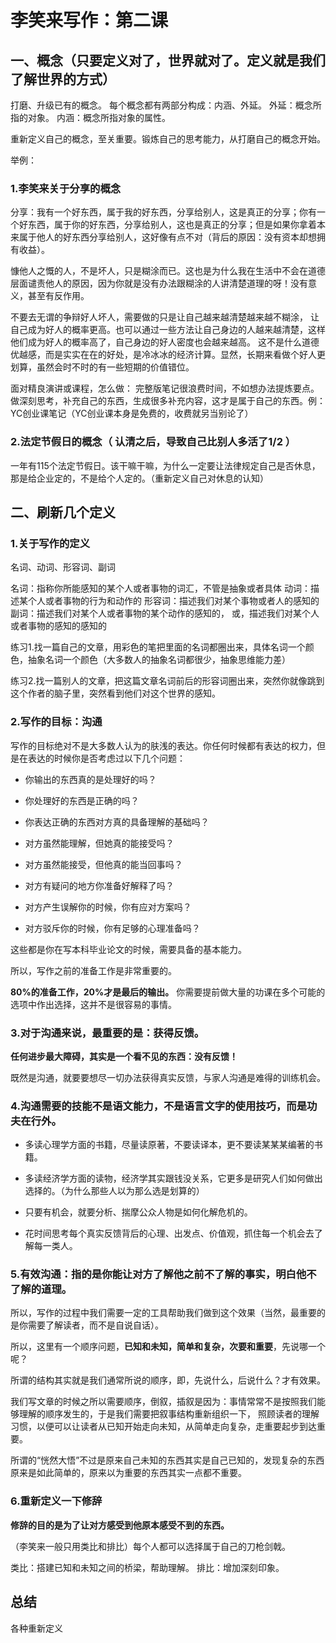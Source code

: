 # 李笑来写作：第二课

## 一、概念（只要定义对了，世界就对了。定义就是我们了解世界的方式）
打磨、升级已有的概念。
每个概念都有两部分构成：内涵、外延。
外延：概念所指的对象。
内涵：概念所指对象的属性。

重新定义自己的概念，至关重要。锻炼自己的思考能力，从打磨自己的概念开始。

举例：

### 1.李笑来关于分享的概念
分享：我有一个好东西，属于我的好东西，分享给别人，这是真正的分享；你有一个好东西，属于你的好东西，分享给别人，这也是真正的分享；但是如果你拿着本来属于他人的好东西分享给别人，这好像有点不对（背后的原因：没有资本却想拥有收益）。

慷他人之慨的人，不是坏人，只是糊涂而已。这也是为什么我在生活中不会在道德层面谴责他人的原因，因为你就是没有办法跟糊涂的人讲清楚道理的呀！没有意义，甚至有反作用。

不要去无谓的争辩好人坏人，需要做的只是让自己越来越清楚越来越不糊涂， 让自己成为好人的概率更高。也可以通过一些方法让自己身边的人越来越清楚，这样他们成为好人的概率高了，自己身边的好人密度也会越来越高。 这不是什么道德优越感，而是实实在在的好处，是冷冰冰的经济计算。显然，长期来看做个好人更划算，虽然会时不时的有一些短期的价值错位。


面对精良演讲或课程，怎么做：
完整版笔记很浪费时间，不如想办法提炼要点。
做深刻思考，补充自己的东西，生成很多补充内容，这才是属于自己的东西。例：YC创业课笔记（YC创业课本身是免费的，收费就另当别论了）


### 2.法定节假日的概念（ 认清之后，导致自己比别人多活了1/2 ）
一年有115个法定节假日。该干嘛干嘛，为什么一定要让法律规定自己是否休息，那是给企业定的，不是给个人定的。（重新定义自己对休息的认知）


## 二、刷新几个定义

### 1.关于写作的定义
名词、动词、形容词、副词

名词：指称你所能感知的某个人或者事物的词汇，不管是抽象或者具体
动词：描述某个人或者事物的行为和动作的
形容词：描述我们对某个事物或者人的感知的
副词：描述我们对某个人或者事物的某个动作的感知的，
           或，描述我们对某个人或者事物的感知的感知的

练习1.找一篇自己的文章，用彩色的笔把里面的名词都圈出来，具体名词一个颜色，抽象名词一个颜色（大多数人的抽象名词都很少，抽象思维能力差）

练习2.找一篇别人的文章，把这篇文章名词前后的形容词圈出来，突然你就像跳到这个作者的脑子里，突然看到他们对这个世界的感知。

### 2.写作的目标：沟通

写作的目标绝对不是大多数人认为的肤浅的表达。你任何时候都有表达的权力，但是在表达的时候你是否考虑过以下几个问题：

* 你输出的东西真的是处理好的吗？

* 你处理好的东西是正确的吗？

* 你表达正确的东西对方真的具备理解的基础吗？

* 对方虽然能理解，但她真的能接受吗？

* 对方虽然能接受，但他真的能当回事吗？

* 对方有疑问的地方你准备好解释了吗？

* 对方产生误解你的时候，你有应对方案吗？

* 对方驳斥你的时候，你有足够的心理准备吗？

这些都是你在写本科毕业论文的时候，需要具备的基本能力。

所以，写作之前的准备工作是非常重要的。

**80%的准备工作，20%才是最后的输出。** 你需要提前做大量的功课在多个可能的选项中作出选择，这并不是很容易的事情。

### 3.对于沟通来说，最重要的是：获得反馈。

**任何进步最大障碍，其实是一个看不见的东西：没有反馈！**

既然是沟通，就要要想尽一切办法获得真实反馈，与家人沟通是难得的训练机会。

### 4.沟通需要的技能不是语文能力，不是语言文字的使用技巧，而是功夫在行外。

* 多读心理学方面的书籍，尽量读原著，不要读译本，更不要读某某某编著的书籍。

* 多读经济学方面的读物，经济学其实跟钱没关系，它更多是研究人们如何做出选择的。（为什么那些人以为那么选是划算的）

* 只要有机会，就要分析、揣摩公众人物是如何化解危机的。

* 花时间思考每个真实反馈背后的心理、出发点、价值观，抓住每一个机会去了解每一类人。

### 5.有效沟通：指的是你能让对方了解他之前不了解的事实，明白他不了解的道理。

所以，写作的过程中我们需要一定的工具帮助我们做到这个效果（当然，最重要的是你需要了解读者，而不是自说自话）。

所以，这里有一个顺序问题，**已知和未知，简单和复杂，次要和重要**，先说哪一个呢？

所谓的结构其实就是我们通常所说的顺序，即，先说什么，后说什么？才有效果。

我们写文章的时候之所以需要顺序，倒叙，插叙是因为：事情常常不是按照我们能够理解的顺序发生的，于是我们需要把叙事结构重新组织一下，
照顾读者的理解习惯，以便可以让读者从已知开始走向未知，从简单走向复杂，走重要起步到达重要。

所谓的“恍然大悟”不过是原来自己未知的东西其实是自己已知的，发现复杂的东西原来是如此简单的，原来以为重要的东西其实一点都不重要。

### 6.重新定义一下修辞

**修辞的目的是为了让对方感受到他原本感受不到的东西。**

（李笑来一般只用类比和排比）每个人都可以选择属于自己的刀枪剑戟。

类比：搭建已知和未知之间的桥梁，帮助理解。
排比：增加深刻印象。

## 总结

各种重新定义



